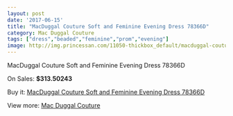 ```yaml
---
layout: post
date: '2017-06-15'
title: "MacDuggal Couture Soft and Feminine Evening Dress 78366D"
category: Mac Duggal Couture
tags: ["dress","beaded","feminine","prom","evening"]
image: http://img.princessan.com/11050-thickbox_default/macduggal-couture-soft-and-feminine-evening-dress-78366d.jpg
---
```

MacDuggal Couture Soft and Feminine Evening Dress 78366D

On Sales: **$313.50243**
<a href="https://www.princessan.com/en/mac-duggal-couture/5002-macduggal-couture-soft-and-feminine-evening-dress-78366d.html"><amp-img layout="responsive" width="600" height="600" src="//img.princessan.com/11050-thickbox_default/macduggal-couture-soft-and-feminine-evening-dress-78366d.jpg" alt="MacDuggal Couture Soft and Feminine Evening Dress 78366D 0" /></a>
<a href="https://www.princessan.com/en/mac-duggal-couture/5002-macduggal-couture-soft-and-feminine-evening-dress-78366d.html"><amp-img layout="responsive" width="600" height="600" src="//img.princessan.com/11051-thickbox_default/macduggal-couture-soft-and-feminine-evening-dress-78366d.jpg" alt="MacDuggal Couture Soft and Feminine Evening Dress 78366D 1" /></a>

Buy it: [MacDuggal Couture Soft and Feminine Evening Dress 78366D](https://www.princessan.com/en/mac-duggal-couture/5002-macduggal-couture-soft-and-feminine-evening-dress-78366d.html "MacDuggal Couture Soft and Feminine Evening Dress 78366D")

View more: [Mac Duggal Couture](https://www.princessan.com/en/39-mac-duggal-couture "Mac Duggal Couture")